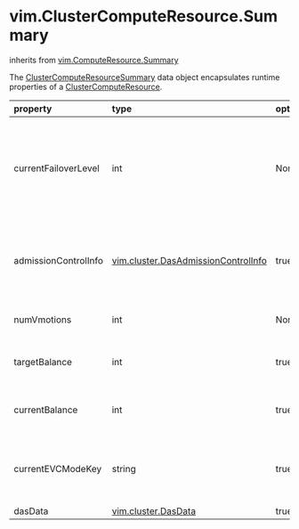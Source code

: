 vim.ClusterComputeResource.Summary
==================================
inherits from [vim.ComputeResource.Summary](docs/vim.ComputeResource.Summary.md)


The <a href="vim.ClusterComputeResource.Summary.md">ClusterComputeResourceSummary</a> data object   encapsulates runtime properties of a <a href="vim.ClusterComputeResource.md">ClusterComputeResource</a>.

| property | type | optional | priv | desc |
|:---------|:-----|:---------|:-----|:-----|
| currentFailoverLevel | int | None | None | Current failover level. This is the number of physical host failures that can   be tolerated without impacting the ability to satisfy the minimums for all   running virtual machines. This represents the current value, as opposed to   desired value configured by the user. |
| admissionControlInfo | [vim.cluster.DasAdmissionControlInfo](vim.cluster.DasAdmissionControlInfo.md "vim.cluster.DasAdmissionControlInfo") | true | None | Information about the current amount of resources available for a vSphere HA  cluster. The actual type of admissionControlInfo will depend on what kind of  <a href="vim.cluster.DasAdmissionControlPolicy.md">ClusterDasAdmissionControlPolicy</a> was used to configure the cluster. |
| numVmotions | int | None | None | Total number of migrations with VMotion that have been done internal to this   cluster. |
| targetBalance | int | true | None | The target balance, in terms of standard deviation, for a DRS cluster.   Units are thousandths. For example, 12 represents 0.012. |
| currentBalance | int | true | None | The current balance, in terms of standard deviation, for a DRS cluster.   Units are thousandths. For example, 12 represents 0.012. |
| currentEVCModeKey | string | true | None | The Enhanced VMotion Compatibility mode that is currently in effect   for all hosts in this cluster; unset if no EVC mode is active.<br>See <a href="vim.Capability.md#supportedEVCMode">supportedEVCMode</a><br> |
| dasData | [vim.cluster.DasData](vim.cluster.DasData.md "vim.cluster.DasData") | true | None | Data pertaining to DAS. |


